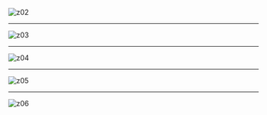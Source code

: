 
![z02]()

- - -

![z03](https://res.cloudinary.com/poetrique/image/upload/v1537473496/htmlpoems/mambo/z02.jpg)

- - -

![z04](https://res.cloudinary.com/poetrique/image/upload/v1537473496/htmlpoems/mambo/z04.jpg)

- - -

![z05](https://res.cloudinary.com/poetrique/image/upload/v1537473495/htmlpoems/mambo/z05.jpg)

- - -

![z06](https://res.cloudinary.com/poetrique/image/upload/v1537473493/htmlpoems/mambo/z06.jpg)
